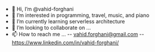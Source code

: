 - 👋 Hi, I’m @vahid-forghani
- 👀 I’m interested in programming, travel, music, and piano
- 🌱 I’m currently learning serverless architecture
- 💞️ I’m looking to collaborate on ...
- 📫 How to reach me ...
-- vahid.forghani@gmail.com
-- https://www.linkedin.com/in/vahid-forghani/

<!---
vahid-forghani/vahid-forghani is a ✨ special ✨ repository because its `README.md` (this file) appears on your GitHub profile.
You can click the Preview link to take a look at your changes.
--->

